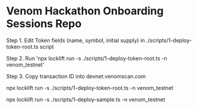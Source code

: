 # Venom Hackathon Onboarding Sessions Repo

Step 1. Edit Token fields (name, symbol, initial supply) in ./scripts/1-deploy-token-root.ts script

Step 2. Run 'npx locklift run -s ./scripts/1-deploy-token-root.ts -n venom_testnet'

Step 3. Copy transaction ID into devnet.venomscan.com

npx locklift run -s ./scripts/1-deploy-token-root.ts -n venom_testnet

npx locklift run -s ./scripts/1-deploy-sample.ts -n venom_testnet